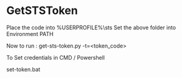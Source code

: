 # GetSTSToken

Place the code into %USERPROFILE%\sts
Set the above folder into Environment PATH

Now to run :
    get-sts-token.py -t=<token_code>

To Set credentials in CMD / Powershell

set-token.bat
